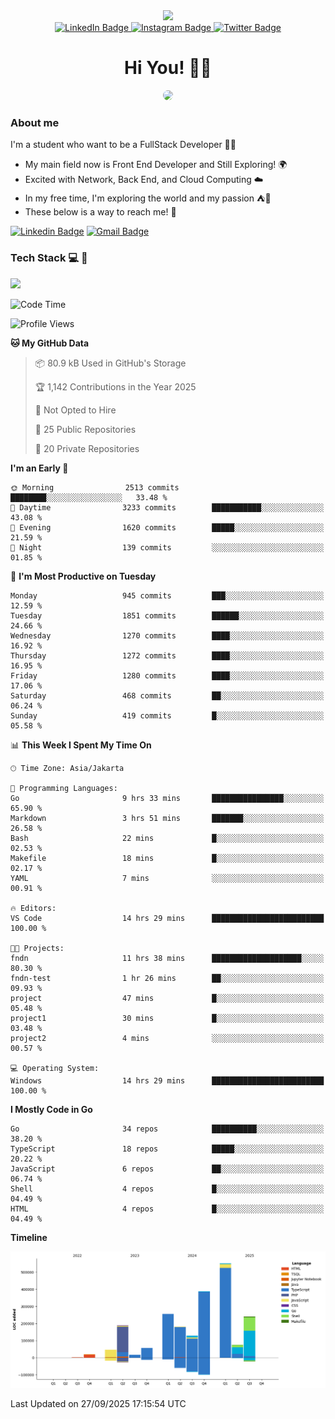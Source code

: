 <div>
  <div id="header" align="center">
      <img src="https://media.giphy.com/media/nFLW7PNGgN3lI68rdv/giphy.gif" width="100"/>
      <div id="badges" style="margin-bottom:20px">
        <a href="https://www.linkedin.com/in/daffadon/">
          <img src="https://img.shields.io/badge/LinkedIn-blue?style=for-the-badge&logo=linkedin&logoColor=white" alt="LinkedIn Badge"/>
        </a>
        <a href="https://www.instagram.com/daffadon_/">
          <img src="https://img.shields.io/badge/Instagram-E4405F?style=for-the-badge&logo=instagram&logoColor=white" alt="Instagram Badge"/>
        </a>
        <a href="https://twitter.com/daffadon_">
          <img src="https://img.shields.io/badge/Twitter-blue?style=for-the-badge&logo=twitter&logoColor=white" alt="Twitter Badge"/>
        </a>
      </div>
    <h1>Hi You! 🙌🙌</h1>
    <img src="https://media.giphy.com/media/rJsMvyk7AHHiW9qKLM/giphy.gif" height=200 style="border-radius:10px" />
  </div>
</div>

### About me

I'm a student who want to be a FullStack Developer 🧑‍💻

- My main field now is Front End Developer and Still Exploring! 🌍
- Excited with Network, Back End, and Cloud Computing ☁️
- In my free time, I'm exploring the world and my passion ⛺🍵
- These below is a way to reach me! 🏃

[![Linkedin Badge](https://skillicons.dev/icons?i=linkedin)](https://www.linkedin.com/in/daffadon)
[![Gmail Badge](https://skillicons.dev/icons?i=gmail)](https://mail.google.com/mail/?view=cm&fs=1&to=daffaputranarendra9@gmail.com)

### Tech Stack 💻 📘

<img src="https://skillicons.dev/icons?i=java,html,css,javascript,typescript,golang,react,next,express,vite,tailwind,mui,prisma,mongodb,mysql,firebase,jest,git,jenkins,docker,kubernetes,github,postman,prometheus,grafana,gcp,vscode,arch,&perline=9"/>

<!--START_SECTION:waka-->
![Code Time](http://img.shields.io/badge/Code%20Time-407%20hrs%2048%20mins-blue)

![Profile Views](http://img.shields.io/badge/Profile%20Views-0-blue)

**🐱 My GitHub Data** 

> 📦 80.9 kB Used in GitHub's Storage 
 > 
> 🏆 1,142 Contributions in the Year 2025
 > 
> 🚫 Not Opted to Hire
 > 
> 📜 25 Public Repositories 
 > 
> 🔑 20 Private Repositories 
 > 
**I'm an Early 🐤** 

```text
🌞 Morning                2513 commits        ████████░░░░░░░░░░░░░░░░░   33.48 % 
🌆 Daytime                3233 commits        ███████████░░░░░░░░░░░░░░   43.08 % 
🌃 Evening                1620 commits        █████░░░░░░░░░░░░░░░░░░░░   21.59 % 
🌙 Night                  139 commits         ░░░░░░░░░░░░░░░░░░░░░░░░░   01.85 % 
```
📅 **I'm Most Productive on Tuesday** 

```text
Monday                   945 commits         ███░░░░░░░░░░░░░░░░░░░░░░   12.59 % 
Tuesday                  1851 commits        ██████░░░░░░░░░░░░░░░░░░░   24.66 % 
Wednesday                1270 commits        ████░░░░░░░░░░░░░░░░░░░░░   16.92 % 
Thursday                 1272 commits        ████░░░░░░░░░░░░░░░░░░░░░   16.95 % 
Friday                   1280 commits        ████░░░░░░░░░░░░░░░░░░░░░   17.06 % 
Saturday                 468 commits         ██░░░░░░░░░░░░░░░░░░░░░░░   06.24 % 
Sunday                   419 commits         █░░░░░░░░░░░░░░░░░░░░░░░░   05.58 % 
```


📊 **This Week I Spent My Time On** 

```text
🕑︎ Time Zone: Asia/Jakarta

💬 Programming Languages: 
Go                       9 hrs 33 mins       ████████████████░░░░░░░░░   65.90 % 
Markdown                 3 hrs 51 mins       ███████░░░░░░░░░░░░░░░░░░   26.58 % 
Bash                     22 mins             █░░░░░░░░░░░░░░░░░░░░░░░░   02.53 % 
Makefile                 18 mins             █░░░░░░░░░░░░░░░░░░░░░░░░   02.17 % 
YAML                     7 mins              ░░░░░░░░░░░░░░░░░░░░░░░░░   00.91 % 

🔥 Editors: 
VS Code                  14 hrs 29 mins      █████████████████████████   100.00 % 

🐱‍💻 Projects: 
fndn                     11 hrs 38 mins      ████████████████████░░░░░   80.30 % 
fndn-test                1 hr 26 mins        ██░░░░░░░░░░░░░░░░░░░░░░░   09.93 % 
project                  47 mins             █░░░░░░░░░░░░░░░░░░░░░░░░   05.48 % 
project1                 30 mins             █░░░░░░░░░░░░░░░░░░░░░░░░   03.48 % 
project2                 4 mins              ░░░░░░░░░░░░░░░░░░░░░░░░░   00.57 % 

💻 Operating System: 
Windows                  14 hrs 29 mins      █████████████████████████   100.00 % 
```

**I Mostly Code in Go** 

```text
Go                       34 repos            ██████████░░░░░░░░░░░░░░░   38.20 % 
TypeScript               18 repos            █████░░░░░░░░░░░░░░░░░░░░   20.22 % 
JavaScript               6 repos             ██░░░░░░░░░░░░░░░░░░░░░░░   06.74 % 
Shell                    4 repos             █░░░░░░░░░░░░░░░░░░░░░░░░   04.49 % 
HTML                     4 repos             █░░░░░░░░░░░░░░░░░░░░░░░░   04.49 % 
```



**Timeline**

![Lines of Code chart](https://raw.githubusercontent.com/Daffadon/Daffadon/main/assets/bar_graph.png)


 Last Updated on 27/09/2025 17:15:54 UTC
<!--END_SECTION:waka-->
